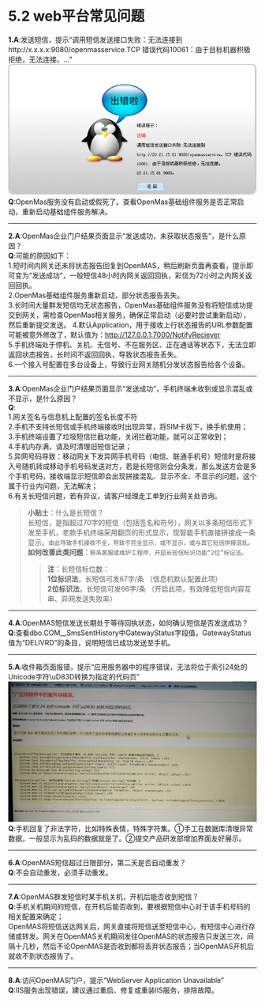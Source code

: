 # 5.2 web平台常见问题

**1.A**:发送短信，提示“调用短信发送接口失败：无法连接到http://x.x.x.x:9080/openmasservice.TCP 错误代码10061：由于目标机器积极拒绝，无法连接。...”   
<img src="../images/Page exception/SendSmsError16001.png" alt="图片被外星人掠走了┌(。Д。)┐" title="TCP 错误代码10061">  
**Q**:OpenMas服务没有启动或假死了。查看OpenMas基础组件服务是否正常启动，重新启动基础组件服务解决。  

------------
**2.A**:OpenMas企业门户结果页面显示“发送成功，未获取状态报告”，是什么原因？  
**Q**:可能的原因如下：    
1.短时间内网关还未将状态报告回复到OpenMAS，稍后刷新页面再查看，提示即可变为“发送成功”，一般短信48小时内网关返回回执，彩信为72小时之内网关返回回执。  
2.OpenMas基础组件服务重新启动，部分状态报告丢失。  
3.长时间大量群发短信均无状态报告，OpenMas基础组件服务没有将短信成功提交到网关，需检查OpenMas相关服务，确保正常启动（必要时尝试重新启动），然后重新提交发送。 
4.默认Application，用于接收上行状态报告的URL参数配置可能被意外修改了，默认值为：http://127.0.0.1:7000/NotifyReciever  
5.手机终端处于停机、关机、无信号、不在服务区、正在通话等状态下，无法立即返回状态报告，长时间不返回回执，导致状态报告丢失。  
6.一个接入号配置在多台设备上，导致行业网关随机分发状态报告给各个设备。  

------------
**3.A**:OpenMas企业门户结果页面显示“发送成功”，手机终端未收到或显示混乱或不显示，是什么原因？  
**Q**:  
1.网关签名与信息机上配置的签名长度不符  
2.手机不支持长短信或手机终端接收时出现异常，将SIM卡拔下，换手机使用；  
3.手机终端设置了垃圾短信拦截功能，关闭拦截功能，就可以正常收到；  
4.手机内存满，请及时清理旧短信记录；  
5.异网号码导致：移动网关下发异网手机号码（电信、联通手机号）短信时是将接入号随机转成移动手机号码发送对方，若是长短信则会分条发，那么发送方会是多个手机号码，接收端显示短信即会出现拼接混乱、显示不全、不显示的问题，这个属于行业内问题，无法解决；  
6.有关长短信问题，若有异议，请客户经理走工单到行业网关处咨询。  

> **小贴士**：什么是长短信？  
长短信，是指超过70字的短信（包括签名和符号），网关以多条短信形式下发至手机，老款手机终端采用翻页的形式显示，现智能手机直接拼接成一条显示。`由此导致手机接收不全，导致不完全显示，或不显示，或与其它短信拼接混乱。`  
**如何改善此类问题**：`联系客服或维护工程师，开启长短信标识功能“2位”标记法。`  
>>**注**：长短信标位数：  
**1位标识法**，长短信可发67字/条 （信息机默认配置此项）  
**2位标识法**，长短信可发66字/条 （开启此项，有效降低短信内容互串、异网发送失败率）  

------------
**4.A**:OpenMAS短信发送长期处于等待回执状态，如何确认短信是否发送成功？  
**Q**:查看dbo.COM__SmsSentHistory中GatewayStatus字段值，GatewayStatus值为“DELIVRD”的条目，说明短信已成功发送至手机。  

------------
**5.A**:收件箱页面报错，提示“应用服务器中的程序错误，无法将位于索引24处的Unicode字符\uD83D转换为指定的代码页”  
<img src="../images/Page exception/SmsInBoxError_Unicode.jpg" alt="图片被外星人掠走了┌(。Д。)┐" title="无法将位于索引24处的Unicode字符\uD83D转换为指定的代码页"> 
**Q**:手机回复了非法字符，比如特殊表情，特殊字符集。①手工在数据库清理异常数据，一般显示为乱码的数据就是了。②提交产品研发部增加界面友好展示。  

------------
**6.A**:OpenMAS短信超过日限部分，第二天是否自动重发？  
**Q**:不会自动重发，必须手动重发。  

------------
**7.A**:OpenMAS群发短信时某手机关机，开机后能否收到短信？  
**Q**:手机关机期间的短信，在开机后能否收到，要根据短信中心对于该手机号码的相关配置来确定；  
OpenMAS将短信送达网关后，网关直接将短信送至短信中心，有短信中心进行存储或转发。网关在OpenMAS关机期间发往OpenMAS的状态报告只发送三次，间隔十几秒，然后不论OpenMAS是否收到都将丢弃状态报告；当OpenMAS开机后就收不到状态报告了。

------------
**8.A**:访问OpenMAS门户，提示“WebServer Application Unavailable”    
**Q**:IIS服务出现错误，建议通过重启、修复或重装IIS服务，排除故障。    
